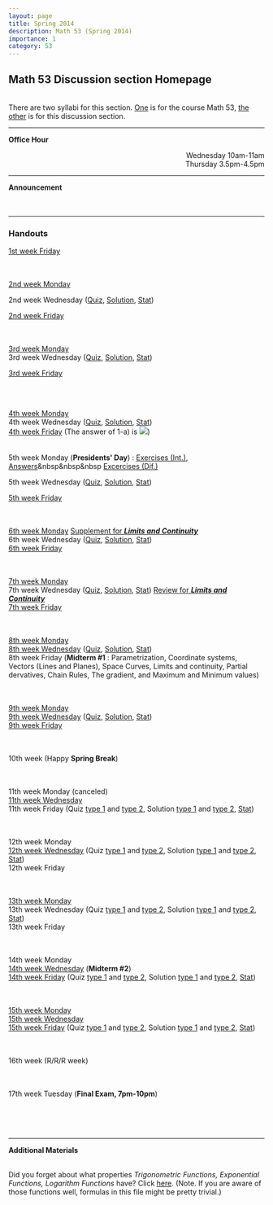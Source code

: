 ```yaml
---
layout: page
title: Spring 2014
description: Math 53 (Spring 2014)
importance: 1
category: 53
---
```

<html>

<head><title>Hello students</title>

</head>

<body>

<h2>Math 53 Discussion section Homepage</h2>
<br>There are two syllabi for this section. <a href="http://math.berkeley.edu/~wodzicki/53.S14/53.S14.pdf">One</a> is for the course Math 53, <a href="./Syllabus.pdf">the other</a> is for this discussion section.<br>
<hr>
<b>Office Hour</b><br>
<p align="right">Wednesday 10am-11am<br>
Thursday 3.5pm-4.5pm<br>
</p>
<hr>
<b>Announcement</b><br>
<br>
<br>
<hr>
<h3>Handouts</h3>


<A href="./Jan24.pdf">1st week Friday</A><br><br><br>

<A href="./Jan27.pdf">2nd week Monday</A><br>


2nd week Wednesday (<A href="./Jan29(Quiz).pdf">Quiz</A>, <A href="./Jan31(Solution).pdf">Solution</A>, <A href="./Quiz 1.jpg">Stat</A>)<br>

<A href="./Jan31.pdf">2nd week Friday</A><br><br><br>

<A href="./Feb3.pdf">3rd week Monday</A><br>
3rd week Wednesday (<A href="./Feb5(Quiz).pdf">Quiz</A>, <A href="./Feb7(Solution).pdf">Solution</A>, <A href="./Quiz 2.jpg">Stat</A>)<br>

<A href="./Feb7.pdf">3rd week Friday</A><br><br>

<br>

<A href="./Feb10.pdf">4th week Monday</A><br>
4th week Wednesday (<A href="./Feb12(Quiz).pdf">Quiz</A>, <A href="./Feb14(Solution).pdf">Solution</A>, <A href="./Quiz 3.jpg">Stat</A>)<br>
<A href="./Feb14.pdf">4th week Friday</A> (The answer of 1-a) is <IMG src="http://latex.codecogs.com/png.latex?{\frac{\sqrt{37}}{2}+\frac{\ln(6+\sqrt{37})}{12}}">)
<br><br><br>
5th week Monday (<b>Presidents' Day</b>) : <A href="./Feb17.pdf">Exercises (Int.)</A>, <A href="./Feb17(Answer).pdf">Answers</A>&nbsp&nbsp&nbsp <A href="./Differentiation Worksheet.pdf">Excercises (Dif.)</A><br>

5th week Wednesday (<A href="./Feb19(Quiz).pdf">Quiz</A>, <A href="./Feb21(Solution).pdf">Solution</A>, <A href="./Quiz 4.jpg">Stat</A>)<br>

<A href="./Feb21.pdf">5th week Friday</A><br><br><br>

<A href="./Feb24.pdf">6th week Monday</A> <A href="./Feb24(Supplement).pdf">Supplement for <b><i>Limits and Continuity</i></b></A><br>
6th week Wednesday (<A href="./Feb26(Quiz).pdf">Quiz</A>, <A href="./Feb28(Solution).pdf">Solution</A>, <A href="./Quiz 5.jpg">Stat</A>)<br>
<A href="./Feb28.pdf">6th week Friday</A><br><br><br>

<A href="./Mar3.pdf">7th week Monday</A><br>
7th week Wednesday (<A href="./Mar5(Quiz).pdf">Quiz</A>, <A href="./Mar7(Solution).pdf">Solution</A>, <A href="./Quiz 6.jpg">Stat</A>) <A href="./Mar5(Review).pdf">Review for <b><i>Limits and Continuity</i></b></A><br>
<A href="./Mar7.pdf">7th week Friday</A><br><br><br>

<A href="./Mar10.pdf">8th week Monday</A><br>
<A href="./Mar12.pdf">8th week Wednesday</A> (<A href="./Mar12(Quiz).pdf">Quiz</A>, <A href="./Mar14(Solution).pdf">Solution</A>, <A href="./Quiz 7.jpg">Stat</A>)<br>
8th week Friday (<b>Midterm #1</b> : Parametrization, Coordinate systems, Vectors (Lines and Planes), Space Curves, Limits and continuity, Partial dervatives, Chain Rules, The gradient, and Maximum and Minimum values)<br><br><br>

<A href="./Mar17.pdf">9th week Monday</A><br>
<A href="./Mar19.pdf">9th week Wednesday</A> (<A href="./Mar19(Quiz).pdf">Quiz</A>, <A href="./Mar21(Solution).pdf">Solution</A>, <A href="./Quiz 8.jpg">Stat</A>)<br>
<A href="./Mar21.pdf">9th week Friday</A><br><br><br>

10th week (Happy <b>Spring Break</b>)<br><br><br>


11th week Monday (canceled)<br>
<A href="./Apr2.pdf">11th week Wednesday</A><br>
11th week Friday (Quiz <a href="./Apr4(Quiz1).pdf">type 1</a> and <a href="./Apr4(Quiz2).pdf">type 2</a>, Solution <a href="./Apr4(Solution1).pdf">type 1</a> and <a href="./Apr4(Solution2).pdf">type 2</a>, <a href="./Quiz 9.jpg">Stat</a>)<br><br><br>

12th week Monday<br>
<A href="./Apr9.pdf">12th week Wednesday</A> (Quiz <a href="./Apr9(Quiz1).pdf">type 1</a> and <a href="./Apr9(Quiz2).pdf">type 2</a>, Solution <a href="./Apr9(Solution1).pdf">type 1</a> and <a href="./Apr9(Solution2).pdf">type 2</a>, <a href="./Quiz 10.jpg">Stat</a>)<br>
12th week Friday<br><br><br>

<A href="./Apr14.pdf">13th week Monday</A><br>
13th week Wednesday (Quiz <a href="./Apr16(Quiz1).pdf">type 1</a> and <a href="./Apr16(Quiz2).pdf">type 2</a>, Solution <a href="./Apr16(Solution1).pdf">type 1</a> and <a href="./Apr16(Solution2).pdf">type 2</a>, <a href="./Quiz 11.jpg">Stat</a>)<br>
13th week Friday<br><br><br>

14th week Monday<br>
<A href="./Apr23.pdf">14th week Wednesday</A> (<b>Midterm #2</b>)<br>
<A href="./Apr25.pdf">14th week Friday</A> (Quiz <a href="./Apr25(Quiz1).pdf">type 1</a> and <a href="./Apr25(Quiz2).pdf">type 2</a>, Solution <a href="./Apr25(Solution1).pdf">type 1</a> and <a href="./Apr25(Solution2).pdf">type 2</a>, <a href="./Quiz 12.jpg">Stat</a>)<br><br><br>

<A href="./Apr28.pdf">15th week Monday</A><br>
<A href="./Apr30.pdf">15th week Wednesday</A><br>
<A href="./May2.pdf">15th week Friday<A/> (Quiz <a href="./May2(Quiz1).pdf">type 1</a> and <a href="./May2(Quiz2).pdf">type 2</a>, Solution <a href="./May2(Solution1).pdf">type 1</a> and <a href="./May2(Solution2).pdf">type 2</a>, <a href="./Quiz 13.jpg">Stat</a>)<br><br><br>

16th week (R/R/R week)<br><br><br>

17th week Tuesday (<b>Final Exam, 7pm-10pm</b>)

<br><br><br>
<hr><b>Additional Materials</b><br><br>

Did you forget about what properties <i>Trigonometric Functions, Exponential Functions, Logarithm Functions</i> have? Click <a href="./Formulas (Trigonometric, Exponential, Logarithm).pdf">here</a>. (Note. If you are aware of those functions well, formulas in this file might be pretty trivial.)


</body>

</html>
